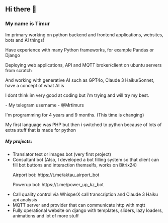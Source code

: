 ## Hi there 👋
### My name is Timur
<p>Im primary working on python backend and frontend applications, websites, bots and AI things!</p>

<p>Have experience with many Python frameworks, for example Pandas or Django</p>
<p>Deploying web applications, API and MQTT broker/client on ubuntu servers from scratch</p>
<p>And working with generative AI such as GPT4o, Claude 3 Haiku/Sonnet, have a concept of what AI is</p>

<p>I dont think im very good at coding but i'm trying and will try my best.</p>
<p>- My telegram username - @Mrtimurs</p>

<p>I'm programming for <!-- posts -->4 years and 9 months.<!-- /posts --> (This time is changing)</p>

<p>My first language was PHP but then i switched to python because of lots of extra stuff that is made for python</p>

##### My projects:
- Translator text or images bot (very first project)
- Consultant bot (Also, I developed a bot filling system so that client can fill bot buttons and interaction themselfs, works on Bitrix24)
    <p>Airport bot: https://t.me/aktau_airport_bot</p>
    <p>Powerup bot: https://t.me/power_up_kz_bot</p>
- Call quality control via WhisperX call transcription and Claude 3 Haiku api analysis
- MQTT server and provider that can communicate http with mqtt
- Fully operational website on django with templates, sliders, lazy loaders, animations and lot of more stuff
